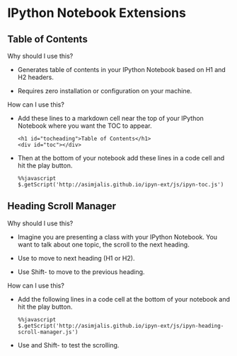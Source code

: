 IPython Notebook Extensions
===========================

Table of Contents
-----------------

Why should I use this? 

- Generates table of contents in your IPython Notebook based on 
  H1 and H2 headers.

- Requires zero installation or configuration on your machine.

How can I use this?

- Add these lines to a markdown cell near the top of your IPython
  Notebook where you want the TOC to appear.

      <h1 id="tocheading">Table of Contents</h1>
      <div id="toc"></div>

- Then at the bottom of your notebook add these lines in a code cell
  and hit the play button.

      %%javascript
      $.getScript('http://asimjalis.github.io/ipyn-ext/js/ipyn-toc.js')

Heading Scroll Manager
----------------------

Why should I use this?

- Imagine you are presenting a class with your IPython Notebook. You
  want to talk about one topic, the scroll to the next heading.

- Use <SPACE> to move to next heading (H1 or H2).

- Use Shift-<SPACE> to move to the previous heading.

How can I use this?

- Add the following lines in a code cell at the bottom of your
  notebook and hit the play button.

      %%javascript
      $.getScript('http://asimjalis.github.io/ipyn-ext/js/ipyn-heading-scroll-manager.js')

- Use <SPACE> and Shift-<SPACE> to test the scrolling.
